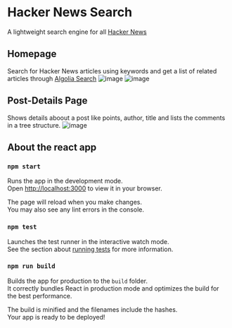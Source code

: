 # Hacker News Search

A lightweight search engine for all [Hacker News](https://news.ycombinator.com/)

## Homepage

Search for Hacker News articles using keywords and get a list of related articles through [Algolia Search](https://hn.algolia.com)
![image](https://user-images.githubusercontent.com/59203815/185497238-db3b4103-1d13-43ec-941d-61d16d33c2dd.png)
![image](https://user-images.githubusercontent.com/59203815/185497318-b44b6cf0-283c-4260-933a-f102c10a8e07.png)


## Post-Details Page

Shows details aboout a post like points, author, title and lists the comments in a tree structure.
![image](https://user-images.githubusercontent.com/59203815/185540789-4edb60df-37a7-42d0-a9a2-e395f572ce93.png)


## About the react app

### `npm start`

Runs the app in the development mode.\
Open [http://localhost:3000](http://localhost:3000) to view it in your browser.

The page will reload when you make changes.\
You may also see any lint errors in the console.

### `npm test`

Launches the test runner in the interactive watch mode.\
See the section about [running tests](https://facebook.github.io/create-react-app/docs/running-tests) for more information.

### `npm run build`

Builds the app for production to the `build` folder.\
It correctly bundles React in production mode and optimizes the build for the best performance.

The build is minified and the filenames include the hashes.\
Your app is ready to be deployed!


